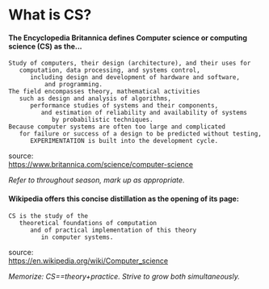 # What is CS?

#### The Encyclopedia Britannica defines Computer science or computing science (CS) as the...

```
Study of computers, their design (architecture), and their uses for 
   computation, data processing, and systems control, 
      including design and development of hardware and software,
          and programming. 
The field encompasses theory, mathematical activities 
   such as design and analysis of algorithms,
      performance studies of systems and their components, 
         and estimation of reliability and availability of systems 
            by probabilistic techniques.
Because computer systems are often too large and complicated 
   for failure or success of a design to be predicted without testing,
      EXPERIMENTATION is built into the development cycle.
```

source:  
https://www.britannica.com/science/computer-science

_Refer to throughout season, mark up as appropriate._


#### Wikipedia offers this concise distillation as the opening of its page:

```
CS is the study of the 
   theoretical foundations of computation
      and of practical implementation of this theory 
         in computer systems.
```

source:  
https://en.wikipedia.org/wiki/Computer_science

_Memorize: CS==theory+practice. Strive to grow both simultaneously._
